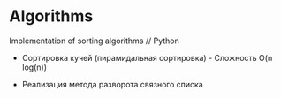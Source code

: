 # Algorithms
Implementation of sorting algorithms // Python

* Сортировка кучей (пирамидальная сортировка) -
Сложность  O(n log(n))


* Реализация метода разворота связного списка